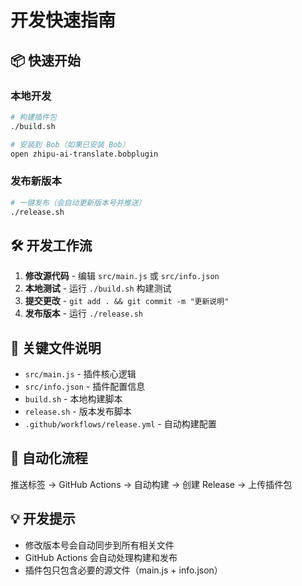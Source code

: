# 开发快速指南

## 📦 快速开始

### 本地开发
```bash
# 构建插件包
./build.sh

# 安装到 Bob（如果已安装 Bob）
open zhipu-ai-translate.bobplugin
```

### 发布新版本
```bash
# 一键发布（会自动更新版本号并推送）
./release.sh
```

## 🛠️ 开发工作流

1. **修改源代码** - 编辑 `src/main.js` 或 `src/info.json`
2. **本地测试** - 运行 `./build.sh` 构建测试
3. **提交更改** - `git add . && git commit -m "更新说明"`
4. **发布版本** - 运行 `./release.sh`

## 📁 关键文件说明

- `src/main.js` - 插件核心逻辑
- `src/info.json` - 插件配置信息
- `build.sh` - 本地构建脚本
- `release.sh` - 版本发布脚本
- `.github/workflows/release.yml` - 自动构建配置

## 🚀 自动化流程

推送标签 → GitHub Actions → 自动构建 → 创建 Release → 上传插件包

## 💡 开发提示

- 修改版本号会自动同步到所有相关文件
- GitHub Actions 会自动处理构建和发布
- 插件包只包含必要的源文件（main.js + info.json）
